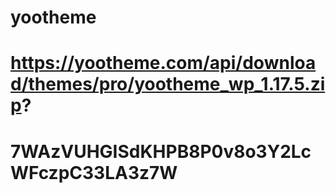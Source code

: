 # yootheme
# https://yootheme.com/api/download/themes/pro/yootheme_wp_1.17.5.zip?
# 7WAzVUHGISdKHPB8P0v8o3Y2LcWFczpC33LA3z7W 
